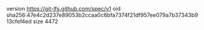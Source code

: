 version https://git-lfs.github.com/spec/v1
oid sha256:47e4c2d237e89053b2ccaa0c6bfa7374f21df957ee079a7b37343b913cfef4ed
size 4472
